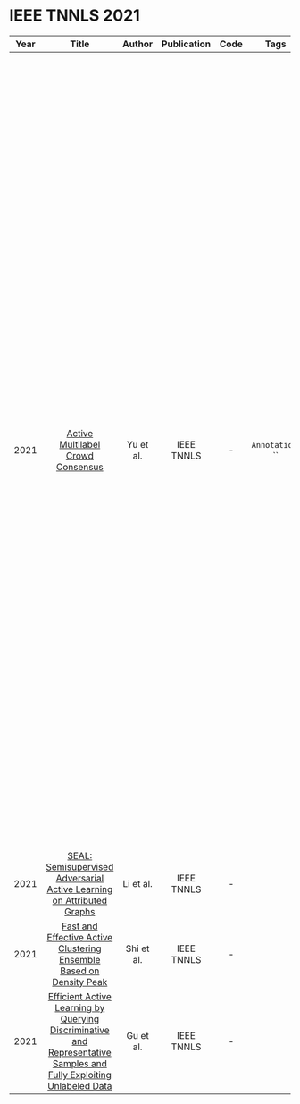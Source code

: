 # IEEE TNNLS 2021

| Year |                                                                                Title                                                                                |   Author   | Publication | Code | Tags | Notes |
|:----:|:-------------------------------------------------------------------------------------------------------------------------------------------------------------------:|:----------:|:-----------:|:----:|:----:|:-----:|
| 2021 |                                          [Active Multilabel Crowd Consensus](https://ieeexplore.ieee.org/document/9069472)                                          | Yu et al.  | IEEE TNNLS  |  -   |      `Annotation`, ``|     Traditional AL generally assumes that one or more reliable experts are available and that the provided annotations are correct. In contrast, the selected sam- ples in active crowdsourcing learning are annotated by different nonreliable workers, whose annotations might be incorrect. Traditional AL focuses on samples, labels, costs, and sample–label pairs separately or considers at most two at the time [13], [18]–[20], whereas AMCC should jointly account for the workers (specialty and commonality), costs, samples, and labels. The latter aims at selecting useful but cost-saving sample–label–worker triplets for the query. Existing active crowdsourcing learning approaches [18], [19], [21], [22] cannot be directly adapted for multilabel crowd consensus problems, and they either ignore label correlations, the specialty of workers, or their costs.  |
| 2021 |                        [SEAL: Semisupervised Adversarial Active Learning on Attributed Graphs](https://ieeexplore.ieee.org/document/9158558)                        | Li et al.  | IEEE TNNLS  |  -   |      |       |
| 2021 |                         [Fast and Effective Active Clustering Ensemble Based on Density Peak](https://ieeexplore.ieee.org/document/9178458)                         | Shi et al. | IEEE TNNLS  |  -   |      |       |
| 2021 | [Efficient Active Learning by Querying Discriminative and Representative Samples and Fully Exploiting Unlabeled Data](https://ieeexplore.ieee.org/document/9178457) | Gu et al.  | IEEE TNNLS  |  -   |      |       |
